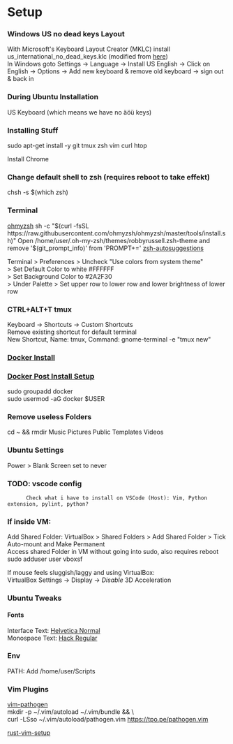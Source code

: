 # Setup

### Windows US no dead keys Layout
With Microsoft's Keyboard Layout Creator (MKLC) install us_international_no_dead_keys.klc  (modified from [here](https://github.com/umanovskis/win-kbd-usint-nodead/))  
In Windows goto Settings -> Language -> Install US English -> Click on English -> Options -> Add new keyboard & remove old keyboard -> sign out & back in

### During Ubuntu Installation
US Keyboard (which means we have no äöü keys)

### Installing Stuff
sudo apt-get install -y git tmux zsh vim curl htop

Install Chrome

### Change default shell to zsh  (requires reboot to take effekt)
chsh -s $(which zsh)

### Terminal
[ohmyzsh](https://github.com/ohmyzsh/ohmyzsh)
sh -c "$(curl -fsSL https://raw.githubusercontent.com/ohmyzsh/ohmyzsh/master/tools/install.sh)"  
Open /home/user/.oh-my-zsh/themes/robbyrussell.zsh-theme and remove '$(git\_prompt\_info)' from 'PROMPT+='
[zsh-autosuggestions](https://github.com/zsh-users/zsh-autosuggestions/blob/master/INSTALL.md#oh-my-zsh)

Terminal > Preferences > Uncheck "Use colors from system theme"  
                       > Set Default Color to white #FFFFFF  
                       > Set Background Color to #2A2F30  
                       > Under Palette > Set upper row to lower row and lower brightness of lower row
                        
### CTRL+ALT+T tmux
Keyboard -> Shortcuts -> Custom Shortcuts  
Remove existing shortcut for default terminal  
New Shortcut, Name: tmux, Command: gnome-terminal -e "tmux new"

### [Docker Install](https://docs.docker.com/v17.09/engine/installation/linux/docker-ce/ubuntu/)
### [Docker Post Install Setup](https://docs.docker.com/install/linux/linux-postinstall/)
sudo groupadd docker  
sudo usermod -aG docker $USER

### Remove useless Folders
cd ~ && rmdir Music Pictures Public Templates Videos

### Ubuntu Settings
Power > Blank Screen set to never

### TODO: vscode config
          Check what i have to install on VSCode (Host): Vim, Python extension, pylint, python?

### If inside VM:

Add Shared Folder: VirtualBox > Shared Folders > Add Shared Folder > Tick Auto-mount and Make Permanent  
Access shared Folder in VM without going into sudo, also requires reboot  
sudo adduser user vboxsf

If mouse feels sluggish/laggy and using VirtualBox:  
VirtualBox Settings -> Display -> *Disable* 3D Acceleration  

### Ubuntu Tweaks
#### Fonts
Interface Text: [Helvetica Normal](https://www.fontmirror.com/helvetica)  
Monospace Text: [Hack Regular](https://sourcefoundry.org/hack/)

### Env
PATH: Add /home/user/Scripts

### Vim Plugins
[vim-pathogen](https://github.com/tpope/vim-pathogen)  
mkdir -p ~/.vim/autoload ~/.vim/bundle && \  
curl -LSso ~/.vim/autoload/pathogen.vim https://tpo.pe/pathogen.vim  

[rust-vim-setup](https://github.com/ivanceras/rust-vim-setup)
